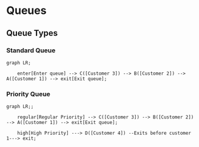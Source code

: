 # Queues

## Queue Types

### Standard Queue
```Mermaid
graph LR;

    enter[Enter queue] --> C([Customer 3]) --> B([Customer 2]) --> A([Customer 1]) --> exit[Exit queue]; 
```

### Priority Queue
```Mermaid
graph LR;;

    regular[Regular Priority] --> C([Customer 3]) --> B([Customer 2]) --> A([Customer 1]) --> exit[Exit queue];

    high[High Priority] ---> D([Customer 4]) --Exits before customer 1---> exit;
```